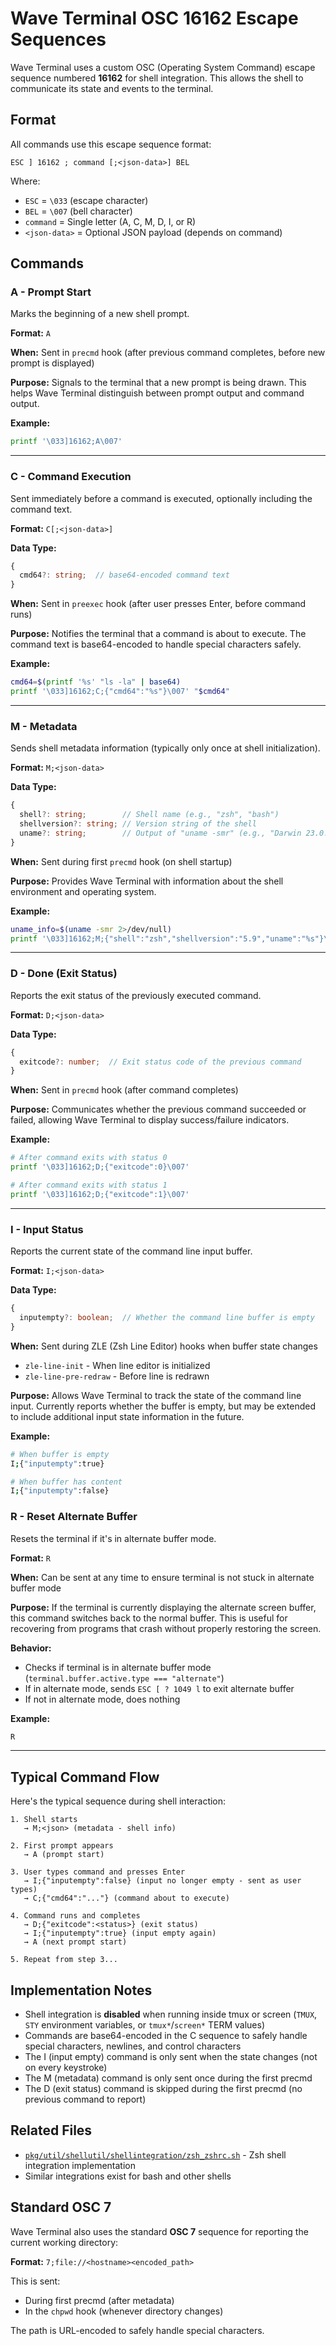 # Wave Terminal OSC 16162 Escape Sequences

Wave Terminal uses a custom OSC (Operating System Command) escape sequence numbered **16162** for shell integration. This allows the shell to communicate its state and events to the terminal.

## Format

All commands use this escape sequence format:

```
ESC ] 16162 ; command [;<json-data>] BEL
```

Where:
- `ESC` = `\033` (escape character)
- `BEL` = `\007` (bell character)
- `command` = Single letter (A, C, M, D, I, or R)
- `<json-data>` = Optional JSON payload (depends on command)

## Commands

### A - Prompt Start

Marks the beginning of a new shell prompt.

**Format:** `A`

**When:** Sent in `precmd` hook (after previous command completes, before new prompt is displayed)

**Purpose:** Signals to the terminal that a new prompt is being drawn. This helps Wave Terminal distinguish between prompt output and command output.

**Example:**
```bash
printf '\033]16162;A\007'
```

---

### C - Command Execution

Sent immediately before a command is executed, optionally including the command text.

**Format:** `C[;<json-data>]`

**Data Type:**
```typescript
{
  cmd64?: string;  // base64-encoded command text
}
```

**When:** Sent in `preexec` hook (after user presses Enter, before command runs)

**Purpose:** Notifies the terminal that a command is about to execute. The command text is base64-encoded to handle special characters safely.

**Example:**
```bash
cmd64=$(printf '%s' "ls -la" | base64)
printf '\033]16162;C;{"cmd64":"%s"}\007' "$cmd64"
```

---

### M - Metadata

Sends shell metadata information (typically only once at shell initialization).

**Format:** `M;<json-data>`

**Data Type:**
```typescript
{
  shell?: string;        // Shell name (e.g., "zsh", "bash")
  shellversion?: string; // Version string of the shell
  uname?: string;        // Output of "uname -smr" (e.g., "Darwin 23.0.0 arm64")
}
```

**When:** Sent during first `precmd` hook (on shell startup)

**Purpose:** Provides Wave Terminal with information about the shell environment and operating system.

**Example:**
```bash
uname_info=$(uname -smr 2>/dev/null)
printf '\033]16162;M;{"shell":"zsh","shellversion":"5.9","uname":"%s"}\007' "$uname_info"
```

---

### D - Done (Exit Status)

Reports the exit status of the previously executed command.

**Format:** `D;<json-data>`

**Data Type:**
```typescript
{
  exitcode?: number;  // Exit status code of the previous command
}
```

**When:** Sent in `precmd` hook (after command completes)

**Purpose:** Communicates whether the previous command succeeded or failed, allowing Wave Terminal to display success/failure indicators.

**Example:**
```bash
# After command exits with status 0
printf '\033]16162;D;{"exitcode":0}\007'

# After command exits with status 1
printf '\033]16162;D;{"exitcode":1}\007'
```

---

### I - Input Status

Reports the current state of the command line input buffer.

**Format:** `I;<json-data>`

**Data Type:**
```typescript
{
  inputempty?: boolean;  // Whether the command line buffer is empty
}
```

**When:** Sent during ZLE (Zsh Line Editor) hooks when buffer state changes
- `zle-line-init` - When line editor is initialized
- `zle-line-pre-redraw` - Before line is redrawn

**Purpose:** Allows Wave Terminal to track the state of the command line input. Currently reports whether the buffer is empty, but may be extended to include additional input state information in the future.

**Example:**
```bash
# When buffer is empty
I;{"inputempty":true}

# When buffer has content
I;{"inputempty":false}
```

### R - Reset Alternate Buffer

Resets the terminal if it's in alternate buffer mode.

**Format:** `R`

**When:** Can be sent at any time to ensure terminal is not stuck in alternate buffer mode

**Purpose:** If the terminal is currently displaying the alternate screen buffer, this command switches back to the normal buffer. This is useful for recovering from programs that crash without properly restoring the screen.

**Behavior:**
- Checks if terminal is in alternate buffer mode (`terminal.buffer.active.type === "alternate"`)
- If in alternate mode, sends `ESC [ ? 1049 l` to exit alternate buffer
- If not in alternate mode, does nothing

**Example:**
```bash
R
```

---

## Typical Command Flow

Here's the typical sequence during shell interaction:

```
1. Shell starts
   → M;<json> (metadata - shell info)
   
2. First prompt appears
   → A (prompt start)
   
3. User types command and presses Enter
   → I;{"inputempty":false} (input no longer empty - sent as user types)
   → C;{"cmd64":"..."} (command about to execute)
   
4. Command runs and completes
   → D;{"exitcode":<status>} (exit status)
   → I;{"inputempty":true} (input empty again)
   → A (next prompt start)
   
5. Repeat from step 3...
```

## Implementation Notes

- Shell integration is **disabled** when running inside tmux or screen (`TMUX`, `STY` environment variables, or `tmux*`/`screen*` TERM values)
- Commands are base64-encoded in the C sequence to safely handle special characters, newlines, and control characters
- The I (input empty) command is only sent when the state changes (not on every keystroke)
- The M (metadata) command is only sent once during the first precmd
- The D (exit status) command is skipped during the first precmd (no previous command to report)

## Related Files

- [`pkg/util/shellutil/shellintegration/zsh_zshrc.sh`](pkg/util/shellutil/shellintegration/zsh_zshrc.sh) - Zsh shell integration implementation
- Similar integrations exist for bash and other shells

## Standard OSC 7

Wave Terminal also uses the standard **OSC 7** sequence for reporting the current working directory:

**Format:** `7;file://<hostname><encoded_path>`

This is sent:
- During first precmd (after metadata)
- In the `chpwd` hook (whenever directory changes)

The path is URL-encoded to safely handle special characters.
